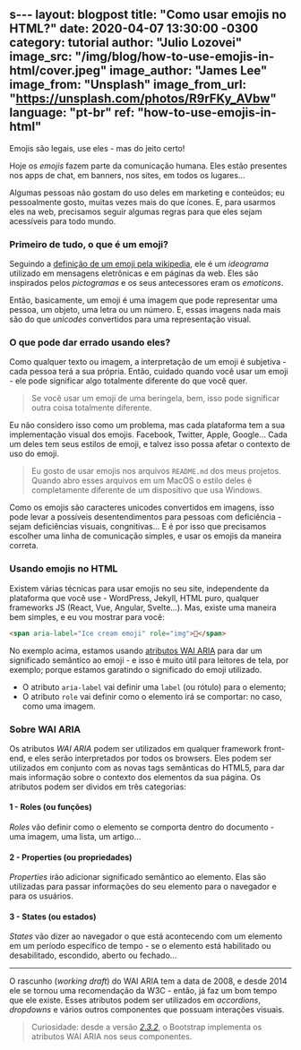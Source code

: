 s---
layout: blogpost
title:  "Como usar emojis no HTML?"
date:   2020-04-07 13:30:00 -0300
category: tutorial
author: "Julio Lozovei"
image_src: "/img/blog/how-to-use-emojis-in-html/cover.jpeg"
image_author: "James Lee"
image_from: "Unsplash"
image_from_url: "https://unsplash.com/photos/R9rFKy_AVbw"
language: "pt-br"
ref: "how-to-use-emojis-in-html"
---
Emojis são legais, use eles - mas do jeito certo!
<!--more-->
Hoje os _emojis_ fazem parte da comunicação humana. Eles estão presentes nos apps de chat, em banners, nos sites, em todos os lugares...

Algumas pessoas não gostam do uso deles em marketing e conteúdos; eu pessoalmente gosto, muitas vezes mais do que ícones. E, para usarmos eles na web, precisamos seguir algumas regras para que eles sejam acessíveis para todo mundo.


### Primeiro de tudo, o que é um emoji?
Seguindo a [definição de um emoji pela wikipedia](https://pt.wikipedia.org/wiki/Emoji), ele é um _ideograma_ utilizado em mensagens eletrônicas e em páginas da web. Eles são inspirados pelos _pictogramas_ e os seus antecessores eram os _emoticons_.

Então, basicamente, um emoji é uma imagem que pode representar uma pessoa, um objeto, uma letra ou um número. E, essas imagens nada mais são do que _unicodes_ convertidos para uma representação visual.


### O que pode dar errado usando eles?
Como qualquer texto ou imagem, a interpretação de um emoji é subjetiva - cada pessoa terá a sua própria. Então, cuidado quando você usar um emoji - ele pode significar algo totalmente diferente do que você quer.

> Se você usar um emoji de uma beringela, bem, isso pode significar outra coisa totalmente diferente.

Eu não considero isso como um problema, mas cada plataforma tem a sua implementação visual dos emojis. Facebook, Twitter, Apple, Google... Cada um deles tem seus estilos de emoji, e talvez isso possa afetar o contexto de uso do emoji.

> Eu gosto de usar emojis nos arquivos `README.md` dos meus projetos. Quando abro esses arquivos em um MacOS o estilo deles é completamente diferente de um dispositivo que usa Windows.

Como os emojis são caracteres unicodes convertidos em imagens, isso pode levar a possíveis desentendimentos para pessoas com deficiência - sejam deficiências visuais, congnitivas... E é por isso que precisamos escolher uma linha de comunicação simples, e usar os emojis da maneira correta.


### Usando emojis no HTML
Existem várias técnicas para usar emojis no seu site, independente da plataforma que você use - WordPress, Jekyll, HTML puro, qualquer frameworks JS (React, Vue, Angular, Svelte...). Mas, existe uma maneira bem simples, e eu vou mostrar para você:

```html
<span aria-label="Ice cream emoji" role="img">🍦</span>
```

No exemplo acima, estamos usando [atributos WAI ARIA](https://developer.mozilla.org/pt-BR/docs/Web/Accessibility/ARIA) para dar um significado semântico ao emoji - e isso é muito útil para leitores de tela, por exemplo; porque estamos garatindo o significado do emoji utilizado.

- O atributo `aria-label` vai definir uma `label` (ou rótulo) para o elemento;
- O atributo `role` vai definir como o elemento irá se comportar: no caso, como uma imagem.


### Sobre WAI ARIA
Os atributos _WAI ARIA_ podem ser utilizados em qualquer framework front-end, e eles serão interpretados por todos os browsers. Eles podem ser utilizados em conjunto com as novas tags semânticas do HTML5, para dar mais informação sobre o contexto dos elementos da sua página. Os atributos podem ser dividos em três categorias:

#### 1 - Roles (ou funções)
_Roles_ vão definir como o elemento se comporta dentro do documento - uma imagem, uma lista, um artigo...

#### 2 - Properties (ou propriedades)
_Properties_ irão adicionar significado semântico ao elemento. Elas são utilizadas para passar informações do seu elemento para o navegador e para os usuários.

#### 3 - States (ou estados)
_States_ vão dizer ao navegador o que está acontecendo com um elemento em um período específico de tempo - se o elemento está habilitado ou desabilitado, escondido, aberto ou fechado...

---

O rascunho (_working draft_) do WAI ARIA tem a data de 2008, e desde 2014 ele se tornou uma recomendação da W3C - então, já faz um bom tempo que ele existe. Esses atributos podem ser utilizados em _accordions_, _dropdowns_ e vários outros componentes que possuam interações visuais.

> Curiosidade: desde a versão [_2.3.2_](https://getbootstrap.com/2.3.2), o Bootstrap implementa os atributos WAI ARIA nos seus componentes.
